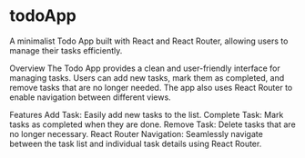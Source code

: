 # todoApp

A minimalist Todo App built with React and React Router, allowing users to manage their tasks efficiently.

Overview
The Todo App provides a clean and user-friendly interface for managing tasks. Users can add new tasks, mark them as completed, and remove tasks that are no longer needed. The app also uses React Router to enable navigation between different views.

Features
Add Task: Easily add new tasks to the list.
Complete Task: Mark tasks as completed when they are done.
Remove Task: Delete tasks that are no longer necessary.
React Router Navigation: Seamlessly navigate between the task list and individual task details using React Router.
